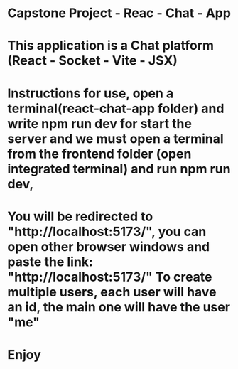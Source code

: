 # Capstone Project - Reac - Chat - App

# This application is a Chat platform (React - Socket - Vite - JSX)


# Instructions for use, open a terminal(react-chat-app folder) and write npm run dev for start the server and we must open a terminal from the frontend folder (open integrated terminal) and run npm run dev,

# You will be redirected to "http://localhost:5173/", you can open other browser windows and paste the link: "http://localhost:5173/" To create multiple users, each user will have an id, the main one will have the user "me"

# Enjoy

